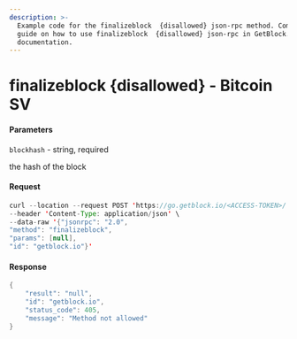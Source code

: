 ```yaml
---
description: >-
  Example code for the finalizeblock  {disallowed} json-rpc method. Сomplete
  guide on how to use finalizeblock  {disallowed} json-rpc in GetBlock.io Web3
  documentation.
---
```


# finalizeblock {disallowed} - Bitcoin SV

#### Parameters

`blockhash` - string, required

the hash of the block

#### Request

```java
curl --location --request POST 'https://go.getblock.io/<ACCESS-TOKEN>/' \
--header 'Content-Type: application/json' \ 
--data-raw '{"jsonrpc": "2.0",
"method": "finalizeblock",
"params": [null],
"id": "getblock.io"}'
```

#### Response

```java
{
    "result": "null",
    "id": "getblock.io",
    "status_code": 405,
    "message": "Method not allowed"
}
```
